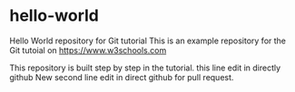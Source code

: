 # hello-world
Hello World repository for Git tutorial
This is an example repository for the Git tutoial on https://www.w3schools.com

This repository is built step by step in the tutorial.
this line edit in directly github
New second line edit in direct github for pull request.
